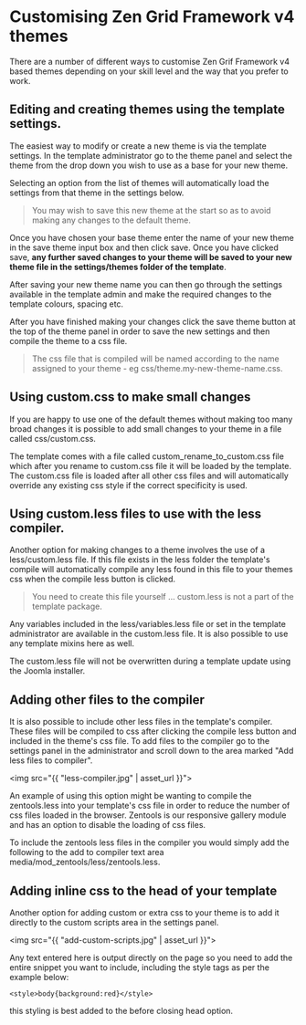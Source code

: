 Customising Zen Grid Framework v4 themes
====
 
There are a number of different ways to customise Zen Grif Framework v4 based themes depending on your skill level and the way that you prefer to work.

Editing and creating themes using the template settings.
----

The easiest way to modify or create a new theme is via the template settings. In the template administrator go to the theme panel and select the theme from the drop down you wish to use as a base for your new theme.

Selecting an option from the list of themes will automatically load the settings from that theme in the settings below.

> You may wish to save this new theme at the start so as to avoid making any changes to the default theme.

Once you have chosen your base theme enter the name of your new theme in the save theme input box and then click save. Once you have clicked save, **any further saved changes to your theme will be saved to your new theme file in the settings/themes folder of the template**.

After saving your new theme name you can then go through the settings available in the template admin and make the required changes to the template colours, spacing etc.

After you have finished making your changes click the save theme button at the top of the theme panel in order to save the new settings and then compile the theme to a css file.

> The css file that is compiled will be named according to the name assigned to your theme - eg css/theme.my-new-theme-name.css.


Using custom.css to make small changes
----

If you are happy to use one of the default themes without making too many broad changes it is possible to add small changes to your theme in a file called css/custom.css.

The template comes with a file called custom_rename_to_custom.css file which after you rename to custom.css file it will be loaded by the template. The custom.css file is loaded after all other css files and will automatically override any existing css style if the correct specificity is used.

Using custom.less files to use with the less compiler.
----

Another option for making changes to a theme involves the use of a less/custom.less file. If this file exists in the less folder the template's compile will automatically compile any less found in this file to your themes css when the compile less button is  clicked.

> You need to create this file yourself ... custom.less is not a part of the template package.

Any variables included in the less/variables.less file or set in the template administrator are available in the custom.less file. It is also possible to use any template mixins here as well.

The custom.less file will not be overwritten during a template update using the Joomla installer.

Adding other files to the compiler
----
It is also possible to include other less files in the template's compiler. These files will be compiled to css after clicking the compile less button and included in the theme's css file. To add files to the compiler go to the settings panel in the administrator and scroll down to the area marked "Add less files to compiler".

<img src="{{ "less-compiler.jpg" | asset_url }}">

An example of using this option might be wanting to compile the zentools.less into your template's css file in order to reduce the number of css files loaded in the browser. Zentools is our responsive gallery module and has an option to disable the loading of css files.

To include the zentools less files in the compiler you would simply add the following to the add to compiler text area media/mod_zentools/less/zentools.less.


Adding inline css to the head of your template
----

Another option for adding custom or extra css to your theme is to add it directly to the custom scripts area in the settings panel.

<img src="{{ "add-custom-scripts.jpg" | asset_url }}">

Any text entered here is output directly on the page so you need to add the entire snippet you want to include, including the style tags as per the example below:

	<style>body{background:red}</style>

this styling is best added to the before closing head option. 
